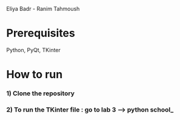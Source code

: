 Eliya Badr - Ranim Tahmoush <br>

# Prerequisites
Python, PyQt, TKinter

# How to run

### 1) Clone the repository
### 2) To run the TKinter file : go to lab 3 --> python school_
